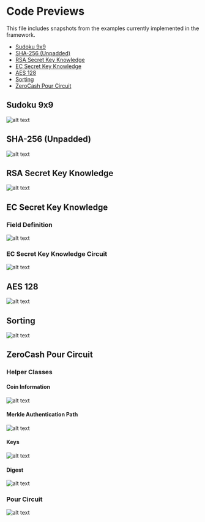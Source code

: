 # Code Previews


This file includes snapshots from the examples currently implemented in the framework.
- [Sudoku 9x9](https://github.com/akosba/xjsnark/tree/master/code_previews#sudoku-9x9)
- [SHA-256 (Unpadded)](https://github.com/akosba/xjsnark/blob/master/code_previews/readme.md#sha-256-unpadded
)
- [RSA Secret Key Knowledge](https://github.com/akosba/xjsnark/blob/master/code_previews/readme.md#rsa-secret-key-knowledge
)
- [EC Secret Key Knowledge](https://github.com/akosba/xjsnark/blob/master/code_previews/readme.md#ec-secret-key-knowledge
)
- [AES 128](https://github.com/akosba/xjsnark/blob/master/code_previews/readme.md#aes-128
)
- [Sorting](https://github.com/akosba/xjsnark/blob/master/code_previews/readme.md#sorting
)
- [ZeroCash Pour Circuit](https://github.com/akosba/xjsnark/blob/master/code_previews/readme.md#zerocash-pour-circuit
)

## Sudoku 9x9
![alt text](sudoku9x9.png)
## SHA-256 (Unpadded)
![alt text](SHA256.png)
## RSA Secret Key Knowledge
![alt text](RSA_Secret_Key_Knowledge.png)
## EC Secret Key Knowledge
### Field Definition
![alt text](FieldDefTable_EC.png)
### EC Secret Key Knowledge Circuit
![alt text](EC_Secret_Key_Knowledge.png)
## AES 128
![alt text](AES128.png)
## Sorting
![alt text](sorting.png)
## ZeroCash Pour Circuit
### Helper Classes
#### Coin Information
![alt text](zerocash_coin.png)
#### Merkle Authentication Path
![alt text](zerocash_merkle_auth_path.png)
#### Keys
![alt text](zerocash_keys.png)
#### Digest
![alt text](zerocash_digest.png)

### Pour Circuit
![alt text](zerocash_pour.png)
